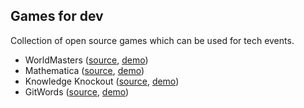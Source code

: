 ## Games for dev

Collection of open source games which can be used for tech events.

- WorldMasters ([source](https://github.com/gamesfordev/wordmasters), [demo](https://reactriot2019-codemasters.athifshaffy.now.sh/))
- Mathematica ([source](https://github.com/gamesfordev/mathematica), [demo](https://mathematicagame.herokuapp.com/))
- Knowledge Knockout ([source](https://github.com/gamesfordev/knowledgeknockout), [demo](https://kngame.herokuapp.com/))
- GitWords ([source](https://github.com/gamesfordev/gitwords), [demo](https://gitwords.herokuapp.com/))
